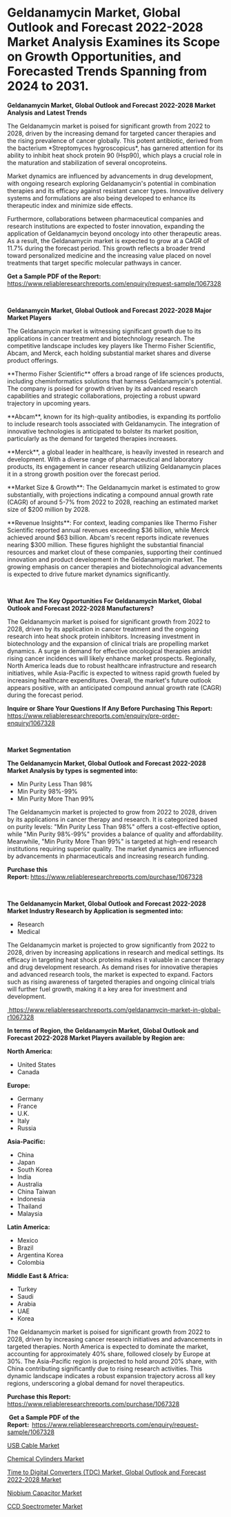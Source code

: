 <p><h1>Geldanamycin Market, Global Outlook and Forecast 2022-2028 Market Analysis Examines its Scope on Growth Opportunities, and Forecasted Trends Spanning from 2024 to 2031.</h1></p><p><strong>Geldanamycin Market, Global Outlook and Forecast 2022-2028 Market Analysis and Latest Trends</strong></p>
<p><p>The Geldanamycin market is poised for significant growth from 2022 to 2028, driven by the increasing demand for targeted cancer therapies and the rising prevalence of cancer globally. This potent antibiotic, derived from the bacterium *Streptomyces hygroscopicus*, has garnered attention for its ability to inhibit heat shock protein 90 (Hsp90), which plays a crucial role in the maturation and stabilization of several oncoproteins.</p><p>Market dynamics are influenced by advancements in drug development, with ongoing research exploring Geldanamycin's potential in combination therapies and its efficacy against resistant cancer types. Innovative delivery systems and formulations are also being developed to enhance its therapeutic index and minimize side effects.</p><p>Furthermore, collaborations between pharmaceutical companies and research institutions are expected to foster innovation, expanding the application of Geldanamycin beyond oncology into other therapeutic areas. As a result, the Geldanamycin market is expected to grow at a CAGR of 11.7% during the forecast period. This growth reflects a broader trend toward personalized medicine and the increasing value placed on novel treatments that target specific molecular pathways in cancer.</p></p>
<p><strong>Get a Sample PDF of the Report:&nbsp;</strong> <a href="https://www.reliableresearchreports.com/enquiry/request-sample/1067328?utm_campaign=28&utm_medium=2&utm_source=Github&utm_content=ia&utm_term=18102024&utm_id=geldanamycin-market-global-outlook-and-forecast-2022-2028">https://www.reliableresearchreports.com/enquiry/request-sample/1067328</a></p>
<p>&nbsp;</p>
<p><strong>Geldanamycin Market, Global Outlook and Forecast 2022-2028 Major Market Players</strong></p>
<p><p>The Geldanamycin market is witnessing significant growth due to its applications in cancer treatment and biotechnology research. The competitive landscape includes key players like Thermo Fisher Scientific, Abcam, and Merck, each holding substantial market shares and diverse product offerings.</p><p>**Thermo Fisher Scientific** offers a broad range of life sciences products, including cheminformatics solutions that harness Geldanamycin's potential. The company is poised for growth driven by its advanced research capabilities and strategic collaborations, projecting a robust upward trajectory in upcoming years.</p><p>**Abcam**, known for its high-quality antibodies, is expanding its portfolio to include research tools associated with Geldanamycin. The integration of innovative technologies is anticipated to bolster its market position, particularly as the demand for targeted therapies increases.</p><p>**Merck**, a global leader in healthcare, is heavily invested in research and development. With a diverse range of pharmaceutical and laboratory products, its engagement in cancer research utilizing Geldanamycin places it in a strong growth position over the forecast period.</p><p>**Market Size & Growth**: The Geldanamycin market is estimated to grow substantially, with projections indicating a compound annual growth rate (CAGR) of around 5-7% from 2022 to 2028, reaching an estimated market size of $200 million by 2028.</p><p>**Revenue Insights**: For context, leading companies like Thermo Fisher Scientific reported annual revenues exceeding $36 billion, while Merck achieved around $63 billion. Abcam's recent reports indicate revenues nearing $300 million. These figures highlight the substantial financial resources and market clout of these companies, supporting their continued innovation and product development in the Geldanamycin market. The growing emphasis on cancer therapies and biotechnological advancements is expected to drive future market dynamics significantly.</p></p>
<p>&nbsp;</p>
<p><strong>What Are The Key Opportunities For Geldanamycin Market, Global Outlook and Forecast 2022-2028 Manufacturers?</strong></p>
<p><p>The Geldanamycin market is poised for significant growth from 2022 to 2028, driven by its application in cancer treatment and the ongoing research into heat shock protein inhibitors. Increasing investment in biotechnology and the expansion of clinical trials are propelling market dynamics. A surge in demand for effective oncological therapies amidst rising cancer incidences will likely enhance market prospects. Regionally, North America leads due to robust healthcare infrastructure and research initiatives, while Asia-Pacific is expected to witness rapid growth fueled by increasing healthcare expenditures. Overall, the market's future outlook appears positive, with an anticipated compound annual growth rate (CAGR) during the forecast period.</p></p>
<p><strong>Inquire or Share Your Questions If Any Before Purchasing This Report:</strong> <a href="https://www.reliableresearchreports.com/enquiry/pre-order-enquiry/1067328?utm_campaign=28&utm_medium=2&utm_source=Github&utm_content=ia&utm_term=18102024&utm_id=geldanamycin-market-global-outlook-and-forecast-2022-2028">https://www.reliableresearchreports.com/enquiry/pre-order-enquiry/1067328</a></p>
<p>&nbsp;</p>
<p><strong>Market Segmentation</strong></p>
<p><strong>The Geldanamycin Market, Global Outlook and Forecast 2022-2028 Market Analysis by types is segmented into:</strong></p>
<p><ul><li>Min Purity Less Than 98%</li><li>Min Purity 98%-99%</li><li>Min Purity More Than 99%</li></ul></p>
<p><p>The Geldanamycin market is projected to grow from 2022 to 2028, driven by its applications in cancer therapy and research. It is categorized based on purity levels: "Min Purity Less Than 98%" offers a cost-effective option, while "Min Purity 98%-99%" provides a balance of quality and affordability. Meanwhile, "Min Purity More Than 99%" is targeted at high-end research institutions requiring superior quality. The market dynamics are influenced by advancements in pharmaceuticals and increasing research funding.</p></p>
<p><strong>Purchase this Report:&nbsp;</strong><a href="https://www.reliableresearchreports.com/purchase/1067328?utm_campaign=28&utm_medium=2&utm_source=Github&utm_content=ia&utm_term=18102024&utm_id=geldanamycin-market-global-outlook-and-forecast-2022-2028">https://www.reliableresearchreports.com/purchase/1067328</a></p>
<p>&nbsp;</p>
<p><strong>The Geldanamycin Market, Global Outlook and Forecast 2022-2028 Market Industry Research by Application is segmented into:</strong></p>
<p><ul><li>Research</li><li>Medical</li></ul></p>
<p><p>The Geldanamycin market is projected to grow significantly from 2022 to 2028, driven by increasing applications in research and medical settings. Its efficacy in targeting heat shock proteins makes it valuable in cancer therapy and drug development research. As demand rises for innovative therapies and advanced research tools, the market is expected to expand. Factors such as rising awareness of targeted therapies and ongoing clinical trials will further fuel growth, making it a key area for investment and development.</p></p>
<p><a href="https://www.reliableresearchreports.com/geldanamycin-market-in-global-r1067328?utm_campaign=28&utm_medium=2&utm_source=Github&utm_content=ia&utm_term=18102024&utm_id=geldanamycin-market-global-outlook-and-forecast-2022-2028">&nbsp;https://www.reliableresearchreports.com/geldanamycin-market-in-global-r1067328</a></p>
<p><strong>In terms of Region, the Geldanamycin Market, Global Outlook and Forecast 2022-2028 Market Players available by Region are:</strong></p>
<p>
    <p> <strong> North America: </strong>
        <ul>
            <li>United States</li>
            <li>Canada</li>
        </ul>
        </p> 
    <p> <strong> Europe: </strong>
        <ul>
            <li>Germany</li>
            <li>France</li>
            <li>U.K.</li>
            <li>Italy</li>
            <li>Russia</li>
        </ul>
        </p> 
    <p> <strong> Asia-Pacific: </strong>
        <ul>
            <li>China</li>
            <li>Japan</li>
            <li>South Korea</li>
            <li>India</li>
            <li>Australia</li>
            <li>China Taiwan</li>
            <li>Indonesia</li>
            <li>Thailand</li>
            <li>Malaysia</li>
        </ul>
        </p> 
    <p> <strong> Latin America: </strong>
        <ul>
            <li>Mexico</li>
            <li>Brazil</li>
            <li>Argentina Korea</li>
            <li>Colombia</li>
        </ul>
        </p> 
    <p> <strong> Middle East & Africa: </strong>
        <ul>
            <li>Turkey</li>
            <li>Saudi</li>
            <li>Arabia</li>
            <li>UAE</li>
            <li>Korea</li>
        </ul>
    </p>
    </p>
<p><p>The Geldanamycin market is poised for significant growth from 2022 to 2028, driven by increasing cancer research initiatives and advancements in targeted therapies. North America is expected to dominate the market, accounting for approximately 40% share, followed closely by Europe at 30%. The Asia-Pacific region is projected to hold around 20% share, with China contributing significantly due to rising research activities. This dynamic landscape indicates a robust expansion trajectory across all key regions, underscoring a global demand for novel therapeutics.</p></p>
<p><strong>Purchase this Report: </strong><a href="https://www.reliableresearchreports.com/purchase/1067328?utm_campaign=28&utm_medium=2&utm_source=Github&utm_content=ia&utm_term=18102024&utm_id=geldanamycin-market-global-outlook-and-forecast-2022-2028">https://www.reliableresearchreports.com/purchase/1067328</a></p>
<p>&nbsp;<strong>Get a Sample PDF of the Report:&nbsp;&nbsp;</strong><a href="https://www.reliableresearchreports.com/enquiry/request-sample/1067328?utm_campaign=28&utm_medium=2&utm_source=Github&utm_content=ia&utm_term=18102024&utm_id=geldanamycin-market-global-outlook-and-forecast-2022-2028">https://www.reliableresearchreports.com/enquiry/request-sample/1067328</a></p>
<p><strong></strong></p>
<p><p><a href="https://www.linkedin.com/pulse/regulatory-landscape-its-influence-global-usb-cable-market-8wikf?utm_campaign=28&utm_medium=2&utm_source=Github&utm_content=ia&utm_term=18102024&utm_id=geldanamycin-market-global-outlook-and-forecast-2022-2028">USB Cable Market</a></p><p><a href="https://issuu.com/reportprime-2/docs/chemical-cylinders-market-size-2030_168079a7a6cb26?utm_campaign=28&utm_medium=2&utm_source=Github&utm_content=ia&utm_term=18102024&utm_id=geldanamycin-market-global-outlook-and-forecast-2022-2028">Chemical Cylinders Market</a></p><p><a href="https://github.com/OrlandoHBarks/Market-Research-Report-List-1/blob/main/time-to-digital-converters-tdc-market-global-outlook-and-forecast-2022-2028-market.md?utm_campaign=28&utm_medium=2&utm_source=Github&utm_content=ia&utm_term=18102024&utm_id=geldanamycin-market-global-outlook-and-forecast-2022-2028">Time to Digital Converters (TDC) Market, Global Outlook and Forecast 2022-2028 Market</a></p><p><a href="https://www.linkedin.com/pulse/niobium-capacitor-market-global-insights-regional-analysis-2wzpf?utm_campaign=28&utm_medium=2&utm_source=Github&utm_content=ia&utm_term=18102024&utm_id=geldanamycin-market-global-outlook-and-forecast-2022-2028">Niobium Capacitor Market</a></p><p><a href="https://issuu.com/reportprime-2/docs/ccd-spectrometer-market-size-2030.p_93d0176a898a25?utm_campaign=28&utm_medium=2&utm_source=Github&utm_content=ia&utm_term=18102024&utm_id=geldanamycin-market-global-outlook-and-forecast-2022-2028">CCD Spectrometer Market</a></p></p>